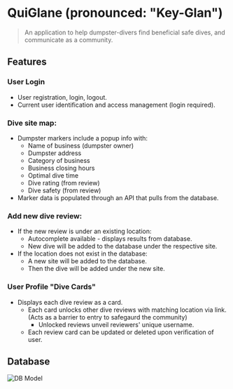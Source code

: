 # QuiGlane (pronounced: "Key-Glan")

> An application to help dumpster-divers find beneficial safe dives, and communicate as a community.


## Features

### User Login
  - User registration, login, logout. 
  - Current user identification and access management (login required).

### Dive site map:
  - Dumpster markers include a popup info with:
    * Name of business (dumpster owner)
    * Dumpster address
    * Category of business
    * Business closing hours
    * Optimal dive time
    * Dive rating (from review)
    * Dive safety (from review)
  - Marker data is populated through an API that pulls from the database.

### Add new dive review:
  - If the new review is under an existing location:
    * Autocomplete available - displays results from database.
    * New dive will be added to the database under the respective site.
  - If the location does not exist in the database:
    * A new site will be added to the database.
    * Then the dive will be added under the new site.

### User Profile "Dive Cards"
  - Displays each dive review as a card.
    * Each card unlocks other dive reviews with matching location via link.
    (Acts as a barrier to entry to safegaurd the community)
      - Unlocked reviews unveil reviewers' unique username.
    * Each review card can be updated or deleted upon verification of user.


## Database
![DB Model](/seed_data/glean_db_model.png)
